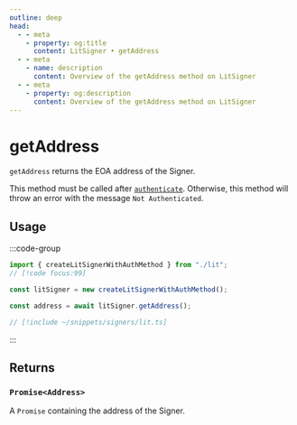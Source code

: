 ```yaml
---
outline: deep
head:
  - - meta
    - property: og:title
      content: LitSigner • getAddress
  - - meta
    - name: description
      content: Overview of the getAddress method on LitSigner
  - - meta
    - property: og:description
      content: Overview of the getAddress method on LitSigner
---
```


# getAddress

`getAddress` returns the EOA address of the Signer.

This method must be called after [`authenticate`](/packages/aa-signers/lit-protocol/authenticate). Otherwise, this method will throw an error with the message `Not Authenticated`.

## Usage

:::code-group

```ts [example.ts]
import { createLitSignerWithAuthMethod } from "./lit";
// [!code focus:99]

const litSigner = new createLitSignerWithAuthMethod();

const address = await litSigner.getAddress();
```

```ts [lit.ts]
// [!include ~/snippets/signers/lit.ts]
```

:::

## Returns

### `Promise<Address>`

A `Promise` containing the address of the Signer.
